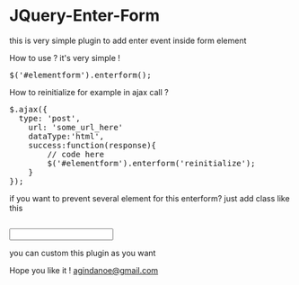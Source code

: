 JQuery-Enter-Form
=================

this is very simple plugin to add enter event inside form element

How to use ? it's very simple !

<pre>
$('#elementform').enterform();
</pre>

How to reinitialize for example in ajax call ? 
<pre>
$.ajax({ 
  type: 'post',
	url: 'some_url_here'
	dataType:'html',
	success:function(response){
		// code here
		$('#elementform').enterform('reinitialize');
	}
});
</pre>
if you want to prevent several element for this enterform? just add class like this 

<code>
<input type="text" id="name" name="name" class="nofocus">
</code>

you can custom this plugin as you want

Hope you like it ! 
agindanoe@gmail.com

